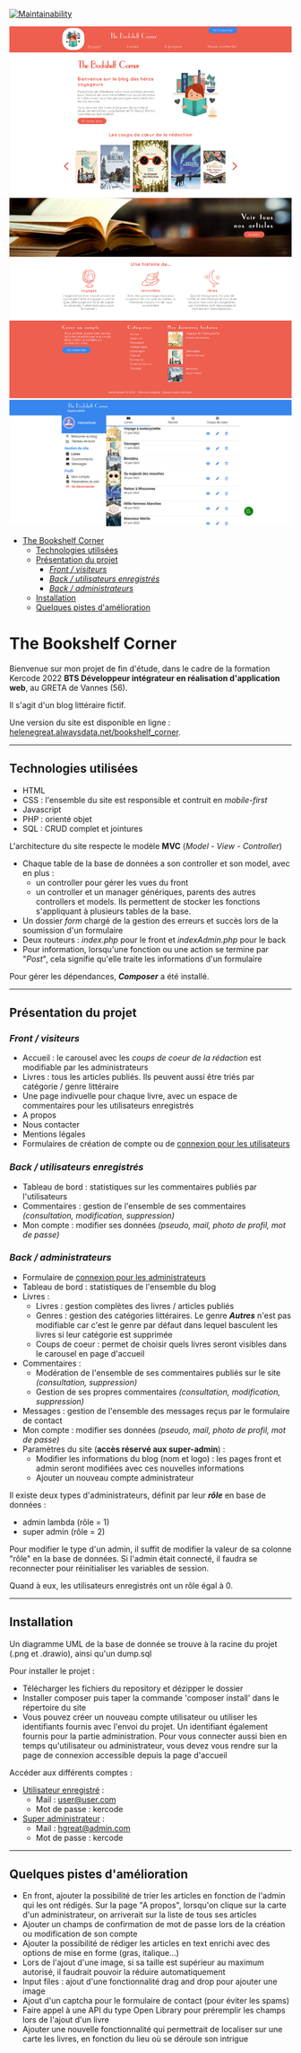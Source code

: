 
[![Maintainability](https://api.codeclimate.com/v1/badges/dff02cca6c1bcc6bb063/maintainability)](https://codeclimate.com/github/HeleneGreat/bookshelf-corner/maintainability)

![image de démo : page d'accueil du front](./App/Public/Front/images/demo-front.png)
![image de démo : page livres du back](./App/Public/Front/images/demo-admin.png)

- [The Bookshelf Corner](#the-bookshelf-corner)
  - [Technologies utilisées](#technologies-utilisées)
  - [Présentation du projet](#présentation-du-projet)
    - [*Front / visiteurs*](#front--visiteurs)
    - [*Back / utilisateurs enregistrés*](#back--utilisateurs-enregistrés)
    - [*Back / administrateurs*](#back--administrateurs)
  - [Installation](#installation)
  - [Quelques pistes d'amélioration](#quelques-pistes-damélioration)

# The Bookshelf Corner

Bienvenue sur mon projet de fin d'étude, dans le cadre de la formation Kercode 2022 **BTS Développeur intégrateur en réalisation d'application web**, au GRETA de Vannes (56).

Il s'agit d'un blog littéraire fictif.

Une version du site est disponible en ligne : [helenegreat.alwaysdata.net/bookshelf_corner](https://helenegreat.alwaysdata.net/bookshelf_corner).

---
## Technologies utilisées
- HTML
- CSS : l'ensemble du site est responsible et contruit en *mobile-first*
- Javascript
- PHP : orienté objet
- SQL : CRUD complet et jointures

L'architecture du site respecte le modèle **MVC** (*Model - View - Controller*)
- Chaque table de la base de données a son controller et son model, avec en plus :
  - un controller pour gérer les vues du front
  - un controller et un manager génériques, parents des autres controllers et models. Ils permettent de stocker les fonctions s'appliquant à plusieurs tables de la base.
-  Un dossier *form* chargé de la gestion des erreurs et succès lors de la soumission d'un formulaire
-  Deux routeurs : *index.php* pour le front et *indexAdmin.php* pour le back
-  Pour information, lorsqu'une fonction ou une action se termine par "*Post*", cela signifie qu'elle traite les informations d'un formulaire


Pour gérer les dépendances, ***Composer*** a été installé.

---
## Présentation du projet

### *Front / visiteurs*
- Accueil : le carousel avec les *coups de coeur de la rédaction* est modifiable par les administrateurs
- Livres : tous les articles publiés. Ils peuvent aussi être triés par catégorie / genre littéraire
- Une page indivuelle pour chaque livre, avec un espace de commentaires pour les utilisateurs enregistrés
- A propos
- Nous contacter
- Mentions légales
- Formulaires de création de compte ou de [connexion pour les utilisateurs](https://helenegreat.alwaysdata.net/bookshelf_corner/index.php?action=connexionUser)

### *Back / utilisateurs enregistrés*
- Tableau de bord : statistiques sur les commentaires publiés par l'utilisateurs
- Commentaires : gestion de l'ensemble de ses commentaires *(consultation, modification, suppression)*
- Mon compte : modifier ses données *(pseudo, mail, photo de profil, mot de passe)*

### *Back / administrateurs*
- Formulaire de [connexion pour les administrateurs](https://helenegreat.alwaysdata.net/bookshelf_corner/indexAdmin.php?action=connexionAdmin)
- Tableau de bord : statistiques de l'ensemble du blog
- Livres :
  - Livres : gestion complètes des livres / articles publiés
  - Genres : gestion des catégories littéraires. Le genre ***Autres*** n'est pas modifiable car c'est le genre par défaut dans lequel basculent les livres si leur catégorie est supprimée
  - Coups de coeur : permet de choisir quels livres seront visibles dans le carousel en page d'accueil
- Commentaires : 
  * Modération de l'ensemble de ses commentaires publiés sur le site *(consultation, suppression)*
  * Gestion de ses propres commentaires *(consultation, modification, suppression)*
- Messages : gestion de l'ensemble des messages reçus par le formulaire de contact
- Mon compte : modifier ses données *(pseudo, mail, photo de profil, mot de passe)*
- Paramètres du site (**accès réservé aux super-admin**) :
  - Modifier les informations du blog (nom et logo) : les pages front et admin seront modifiées avec ces nouvelles informations
  - Ajouter un nouveau compte administrateur


Il existe deux types d'administrateurs, définit par leur ***rôle*** en base de données :
- admin lambda (rôle = 1)
- super admin (rôle = 2)

Pour modifier le type d'un admin, il suffit de modifier la valeur de sa colonne "rôle" en la base de données. Si l'admin était connecté, il faudra se reconnecter pour réinitialiser les variables de session.

Quand à eux, les utilisateurs enregistrés ont un rôle égal à 0.

---
## Installation
Un diagramme UML de la base de donnée se trouve à la racine du projet (.png et .drawio), ainsi qu'un dump.sql

Pour installer le projet :
- Télécharger les fichiers du repository et dézipper le dossier
- Installer composer puis taper la commande 'composer install' dans le répertoire du site
- Vous pouvez créer un nouveau compte utilisateur ou utiliser les identifiants fournis avec l'envoi du projet. Un identifiant également fournis pour la partie administration. Pour vous connecter aussi bien en temps qu'utilisateur ou administrateur, vous devez vous rendre sur la page de connexion accessible depuis la page d'accueil

Accéder aux différents comptes :
- [Utilisateur enregistré](https://helenegreat.alwaysdata.net/bookshelf_corner/index.php?action=connexionUser) : 
  - Mail : user@user.com
  - Mot de passe : kercode
- [Super administrateur](https://helenegreat.alwaysdata.net/bookshelf_corner/indexAdmin.php?action=connexionAdmin) : 
  - Mail : hgreat@admin.com
  - Mot de passe : kercode


---
## Quelques pistes d'amélioration

* En front, ajouter la possibilité de trier les articles en fonction de l'admin qui les ont rédigés. Sur la page "A propos", lorsqu'on clique sur la carte d'un administrateur, on arriverait sur la liste de tous ses articles
* Ajouter un champs de confirmation de mot de passe lors de la création ou modification de son compte
* Ajouter la possibilité de rédiger les articles en text enrichi avec des options de mise en forme (gras, italique...)
* Lors de l'ajout d'une image, si sa taille est supérieur au maximum autorisé, il faudrait pouvoir la réduire automatiquement
* Input files : ajout d'une fonctionnalité drag and drop pour ajouter une image
* Ajout d'un captcha pour le formulaire de contact (pour éviter les spams)
* Faire appel à une API du type Open Library pour préremplir les champs lors de l'ajout d'un livre
* Ajouter une nouvelle fonctionnalité qui permettrait de localiser sur une carte les livres, en fonction du lieu où se déroule son intrigue